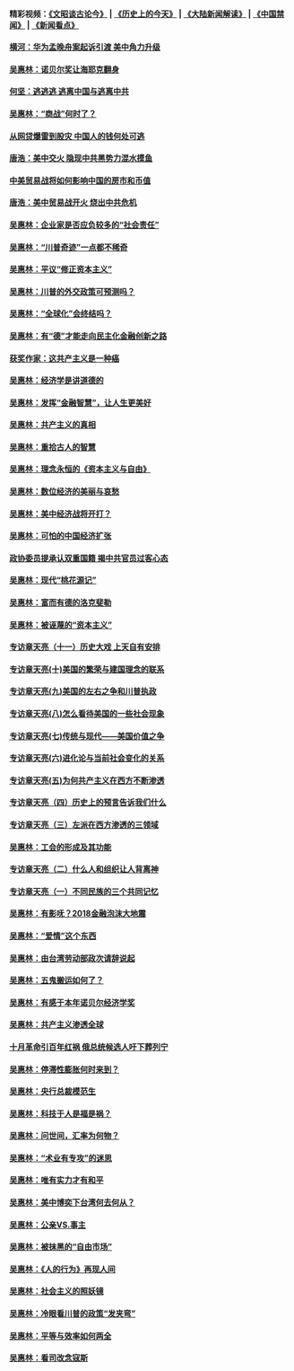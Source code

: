 #### 精彩视频：[《文昭谈古论今》](http://45.32.25.56/wenzhao) | [《历史上的今天》](http://45.32.25.56/today-in-history) | [《大陆新闻解读》](http://45.32.25.56/ntdtv-comedy) | [《中国禁闻》](http://45.32.25.56/ntdtv-news) | [《新闻看点》](http://45.32.25.56/news-insight) 

 #### [横河：华为孟晚舟案起诉引渡 美中角力升级](../pages/nsc423/n11027230.md?t=02061831) 

#### [吴惠林：诺贝尔奖让海耶克翻身](../pages/nsc423/n10890049.md?t=02061831) 

#### [何坚：逃逃逃 逃离中国与逃离中共](../pages/nsc423/n10592891.md?t=02061831) 

#### [吴惠林：“商战”何时了？](../pages/nsc423/n10573558.md?t=02061831) 

#### [从网贷爆雷到股灾 中国人的钱何处可逃](../pages/nsc423/n10572800.md?t=02061831) 

#### [唐浩：美中交火 隐现中共黑势力混水摸鱼](../pages/nsc423/n10544040.md?t=02061831) 

#### [中美贸易战将如何影响中国的房市和币值](../pages/nsc423/n10543697.md?t=02061831) 

#### [唐浩：美中贸易战开火 烧出中共危机](../pages/nsc423/n10540126.md?t=02061831) 

#### [吴惠林：企业家是否应负较多的“社会责任”](../pages/nsc423/n10535022.md?t=02061831) 

#### [吴惠林：“川普奇迹”一点都不稀奇](../pages/nsc423/n10512808.md?t=02061831) 

#### [吴惠林：平议“修正资本主义”](../pages/nsc423/n10495724.md?t=02061831) 

#### [吴惠林：川普的外交政策可预测吗？](../pages/nsc423/n10462387.md?t=02061831) 

#### [吴惠林：“全球化”会终结吗？](../pages/nsc423/n10452838.md?t=02061831) 

#### [吴惠林：有“德”才能走向民主化金融创新之路](../pages/nsc423/n10432292.md?t=02061831) 

#### [获奖作家：这共产主义是一种癌](../pages/nsc423/n10431541.md?t=02061831) 

#### [吴惠林：经济学是讲道德的](../pages/nsc423/n10398014.md?t=02061831) 

#### [吴惠林：发挥“金融智慧”，让人生更美好](../pages/nsc423/n10375019.md?t=02061831) 

#### [吴惠林：共产主义的真相](../pages/nsc423/n10351394.md?t=02061831) 

#### [吴惠林：重拾古人的智慧](../pages/nsc423/n10337691.md?t=02061831) 

#### [吴惠林：理念永恒的《资本主义与自由》](../pages/nsc423/n10316274.md?t=02061831) 

#### [吴惠林：数位经济的美丽与哀愁](../pages/nsc423/n10292946.md?t=02061831) 

#### [吴惠林：美中经济战将开打？](../pages/nsc423/n10258825.md?t=02061831) 

#### [吴惠林：可怕的中国经济扩张](../pages/nsc423/n10219147.md?t=02061831) 

#### [政协委员提承认双重国籍 揭中共官员过客心态](../pages/nsc423/n10208809.md?t=02061831) 

#### [吴惠林：现代“桃花源记”](../pages/nsc423/n10185234.md?t=02061831) 

#### [吴惠林：富而有德的洛克斐勒](../pages/nsc423/n10142264.md?t=02061831) 

#### [吴惠林：被诬蔑的“资本主义”](../pages/nsc423/n10124816.md?t=02061831) 

#### [专访章天亮（十一）历史大戏 上天自有安排](../pages/nsc423/n10094905.md?t=02061831) 

#### [专访章天亮(十)美国的繁荣与建国理念的联系](../pages/nsc423/n10094899.md?t=02061831) 

#### [专访章天亮(九)美国的左右之争和川普执政](../pages/nsc423/n10094889.md?t=02061831) 

#### [专访章天亮(八)怎么看待美国的一些社会现象](../pages/nsc423/n10094857.md?t=02061831) 

#### [专访章天亮(七)传统与现代——美国价值之争](../pages/nsc423/n10093140.md?t=02061831) 

#### [专访章天亮(六)进化论与当前社会变化的关系](../pages/nsc423/n10092036.md?t=02061831) 

#### [专访章天亮(五)为何共产主义在西方不断渗透](../pages/nsc423/n10083620.md?t=02061831) 

#### [专访章天亮（四）历史上的预言告诉我们什么](../pages/nsc423/n10083606.md?t=02061831) 

#### [专访章天亮（三）左派在西方渗透的三领域](../pages/nsc423/n10081115.md?t=02061831) 

#### [吴惠林：工会的形成及其功能](../pages/nsc423/n10080633.md?t=02061831) 

#### [专访章天亮（二）什么人和组织让人背离神](../pages/nsc423/n10076637.md?t=02061831) 

#### [专访章天亮（一）不同民族的三个共同记忆](../pages/nsc423/n10074188.md?t=02061831) 

#### [吴惠林：有影呒？2018金融泡沫大地震](../pages/nsc423/n10040534.md?t=02061831) 

#### [吴惠林：“爱情”这个东西](../pages/nsc423/n10019423.md?t=02061831) 

#### [吴惠林：由台湾劳动部政次请辞说起](../pages/nsc423/n9979679.md?t=02061831) 

#### [吴惠林：五鬼搬运如何了？](../pages/nsc423/n9925338.md?t=02061831) 

#### [吴惠林：有感于本年诺贝尔经济学奖](../pages/nsc423/n9871883.md?t=02061831) 

#### [吴惠林：共产主义渗透全球](../pages/nsc423/n9812748.md?t=02061831) 

#### [十月革命引百年红祸 俄总统候选人吁下葬列宁](../pages/nsc423/n9810182.md?t=02061831) 

#### [吴惠林：停滞性膨胀何时来到？](../pages/nsc423/n9764136.md?t=02061831) 

#### [吴惠林：央行总裁模范生](../pages/nsc423/n9728134.md?t=02061831) 

#### [吴惠林：科技于人是福是祸？](../pages/nsc423/n9672982.md?t=02061831) 

#### [吴惠林：问世间，汇率为何物？](../pages/nsc423/n9621788.md?t=02061831) 

#### [吴惠林：“术业有专攻”的迷思](../pages/nsc423/n9580363.md?t=02061831) 

#### [吴惠林：唯有实力才有和平](../pages/nsc423/n9529599.md?t=02061831) 

#### [吴惠林：美中博奕下台湾何去何从？](../pages/nsc423/n9483598.md?t=02061831) 

#### [吴惠林：公亲VS.事主](../pages/nsc423/n9425637.md?t=02061831) 

#### [吴惠林：被抹黑的“自由市场”](../pages/nsc423/n9351545.md?t=02061831) 

#### [吴惠林：《人的行为》再现人间](../pages/nsc423/n9296339.md?t=02061831) 

#### [吴惠林：社会主义的照妖镜](../pages/nsc423/n9243460.md?t=02061831) 

#### [吴惠林：冷眼看川普的政策“发夹弯”](../pages/nsc423/n9120684.md?t=02061831) 

#### [吴惠林：平等与效率如何两全](../pages/nsc423/n9075430.md?t=02061831) 

#### [吴惠林：看司改念寇斯](../pages/nsc423/n9024915.md?t=02061831) 

